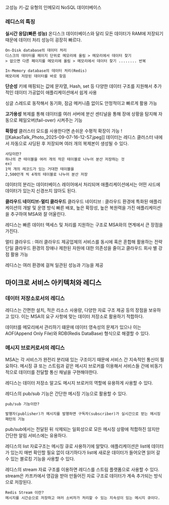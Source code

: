 고성능 키-값 유형의 인메모리 NoSQL 데이터베이스

### 레디스의 특징

**실시간 응답(빠른 성능)**
온디스크 데이터베이스와 달리 모든 데이터가 RAM에 저장되기 때문에 데이터 처리 성능이 굉장히 빠르다.

```
On-Disk database의 데이터 처리
디스크의 데이터를 페이지 단위로 메모리에 올림 > 메모리에서 데이터 찾기
> 없으면 다른 페이지를 메모리에 올림 > 메모리에서 데이터 찾기 ........ 반복

In-Memory database의 데이터 처리(Redis)
메모리에 저장된 데이터를 바로 찾음
```

**단순성**
키에 매핑되는 값에 문자열, Hash, set 등 다양한 데이터 구조를 지원해서 추가적인 데이터 가공없이 애플리케이션에서 쉽게 사용

싱글 스레드로 동작해서 동기화, 잠금 메커니즘 없이도 안정적이고 빠르게 활용 가능 

**고가용성**
복제를 통해 데이터를 여러 서버에 분산
센티널을 통해 장애 상황을 탐지해 자동으로 페일오버(fail-over) 시켜주는 기능

**확장성**
클러스터 모드를 사용한다면 손쉬운 수평적 확장이 가능
![[KakaoTalk_Photo_2025-09-07-16-12-57.jpeg]]
데이터는 레디스 클러스터 내에서 자동으로 샤딩된 후 저장되며 여러 개의 복제본이 생성될 수 있다.
```
샤딩이란?
하나의 큰 테이블을 여러 개의 작은 테이블로 나누어 분산 저장하는 것
ex)
1억 개의 레코드가 있는 거대한 테이블을
2,500만개 씩 4개의 테이블로 나누어 분산 저장
```

데이터의 분리는 데이터베이스 레이어에서 처리되며 애플리케이션에서는 어떤 샤드에 데이터가 있는지 신경쓰지 않아도 된다.

**클라우드 네이티브-멀티 클라우드**
클라우드 네이티브 : 클라우드 환경에 특화된 애플리케이션의 개발 및 운영 방식
빠른 배포, 높은 확장성, 높은 복원력을 가진 애플리케이션을 추구하여 MSA와 잘 어울린다.

레디스는 빠른 데이터 액세스 및 처리를 지원하는 구조로 MSA와의 연계에서 큰 장점을 가진다.


멀티 클라우드 : 여러 클라우드 제공업체의 서비스를 동시에 혹은 혼합해 활용하는 전략
단일 클라우드 환경의 장애나 제한된 자원에 대한 의존성을 줄이고 클라우드 회사 별 강점 활용 가능

레디스는 여러 환경에 걸쳐 일관된 성능과 기능을 제공

## 마이크로 서비스 아키텍처와 레디스

### 데이터 저장소로서의 레디스
레디스는 간편한 설치, 적은 리소스 사용량, 다양한 자료 구조 제공 등의 장점을 보유하고 있다.
이는 MSA의 요구 사항에 맞는 데이터 저장소로 활용하기 적합하다.

데이터를 메모리에서 관리하기 떄문에 데이터 영속성의 문제가 있으나
이는 AOF(Append Only File)와 RDB(Redis DataBase) 형식으로 해결할 수 있다.

### 메시지 브로커로서의 레디스
MSA는 각 서비스가 완전리 분리돼 있는 구조이기 때문에 서비스 간 지속적인 통신이 필요하다.
메시징 큐 또는 스트림과 같은 메시지 브로커를 이용해서 서비스들 간에 비동기적으로 데이터를 전달할 통신 채널을 구현해야한다.

레디스는 데이터 저장소 말고도 메시지 브로커의 역할에 유용하게 사용할 수 있다.

레디스의 pub/sub 기능은 간단한 메시징 기능으로 활용할 수 있다.
```
pub/sub 기능이란?

발행자(publisher)가 메시지를 발행하면 구독자(subscriber)가 실시간으로 받는 메시징 패턴의 기능
```
pub/sub에서는 전달된 뒤 삭제되는 일회성으로 모든 메시징 상황에 적합하진 않지만 간단한 알림 서비스에는 유용하다.

레디스의 list 자료구조는 메시징 큐로 사용하기에 알맞다.
애플리케이션은 list에 데이터가 있는지 매번 확인할 필요 없이 대기하다가 list에 새로운 데이터가 들어오면 읽어 갈 수 있는 블로킹 기능을 사용할 수 있다.

레디스의 stream 자료 구조를 이용하면 레디스를 스트림 플랫폼으로 사용할 수 있다.
stream은 카프카에서 영감을 받아 만들어진 자료 구조로 데이터가 계속 추가되는 방식으로 저장된다.
```
Redis Stream 이란?
메시지를 시간순으로 저장하고 여러 소비자가 처리할 수 있는 지속성이 있는 메시지 큐이다.
```


